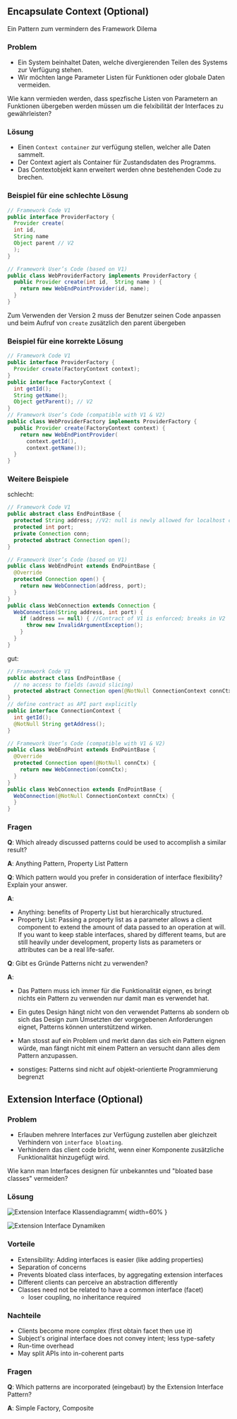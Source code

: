 ## Encapsulate Context (Optional)

Ein Pattern zum vermindern des Framework Dilema

### Problem

- Ein System beinhaltet Daten, welche divergierenden Teilen des Systems zur Verfügung stehen.
- Wir möchten lange Parameter Listen für Funktionen oder globale Daten vermeiden.

Wie kann vermieden werden, dass spezfische Listen von Parametern an Funktionen übergeben werden müssen um die felxibilität der Interfaces zu gewährleisten?

### Lösung

- Einen `Context container` zur verfügung stellen, welcher alle Daten sammelt.
- Der Context agiert als Container für Zustandsdaten des Programms.
- Das Contextobjekt kann erweitert werden ohne bestehenden Code zu brechen.

### Beispiel für eine schlechte Lösung

```java
// Framework Code V1
public interface ProviderFactory {
  Provider create(
  int id,
  String name
  Object parent // V2
  );
}

// Framework User’s Code (based on V1)
public class WebProviderFactory implements ProviderFactory {
  public Provider create(int id,  String name ) {
    return new WebEndPointProvider(id, name);
  }
}
```

Zum Verwenden der Version 2 muss der Benutzer seinen Code anpassen und beim Aufruf von `create` zusätzlich den parent übergeben

### Beispiel für eine korrekte Lösung

```java
// Framework Code V1
public interface ProviderFactory {
  Provider create(FactoryContext context);
}
public interface FactoryContext {
  int getId();
  String getName();
  Object getParent(); // V2
}
// Framework User’s Code (compatible with V1 & V2)
public class WebProviderFactory implements ProviderFactory {
  public Provider create(FactoryContext context) {
    return new WebEndPiontProvider(
      context.getId(),
      context.getName());
  }
}
```

### Weitere Beispiele

schlecht:

```java
// Framework Code V1
public abstract class EndPointBase {
  protected String address; //V2: null is newly allowed for localhost connections
  protected int port;
  private Connection conn;
  protected abstract Connection open();
}

// Framework User’s Code (based on V1)
public class WebEndPoint extends EndPointBase {
  @Override
  protected Connection open() {
    return new WebConnection(address, port);
  }
}
public class WebConnection extends Connection {
  WebConnection(String address, int port) {
    if (address == null) { //Contract of V1 is enforced; breaks in V2
      throw new InvalidArgumentException();
    }
  }
}
```

gut:

```java
// Framework Code V1
public abstract class EndPointBase {
  // no access to fields (avoid slicing)
  protected abstract Connection open(@NotNull ConnectionContext connCtx);
}
// define contract as API part explicitly
public interface ConnectionContext {
  int getId();
  @NotNull String getAddress();
}

// Framework User’s Code (compatible with V1 & V2)
public class WebEndPoint extends EndPointBase {
  @Override
  protected Connection open(@NotNull connCtx) {
    return new WebConnection(connCtx);
  }
}
public class WebConnection extends EndPointBase {
  WebConnection(@NotNull ConnectionContext connCtx) {
  }
}
```

### Fragen

**Q**: Which already discussed patterns could be used to accomplish a similar result?

**A**: Anything Pattern, Property List Pattern

**Q**: Which pattern would you prefer in consideration of interface flexibility? Explain your answer.

**A**:

- Anything: benefits of Property List but hierarchically structured.
- Property List: Passing a property list as a parameter allows a client component to extend the amount of data passed to an operation at will. If you want to keep stable interfaces, shared by different teams, but are still heavily under development, property lists as parameters or attributes can be a real life-safer.

**Q**: Gibt es Gründe Patterns nicht zu verwenden?

**A**:

- Das Pattern muss ich immer für die Funktionalität eignen, es bringt nichts ein Pattern zu verwenden nur damit man es verwendet hat.
- Ein gutes Design hängt nicht von den verwendet Patterns ab sondern ob sich das Design zum Umsetzten der vorgegebenen Anforderungen eignet, Patterns können unterstützend wirken.
- Man stosst auf ein Problem und merkt dann das sich ein Pattern eignen würde, man fängt nicht mit einem Pattern an versucht dann alles dem Pattern anzupassen.

- sonstiges: Patterns sind nicht auf objekt-orientierte Programmierung begrenzt

## Extension Interface (Optional)

### Problem

- Erlauben mehrere Interfaces zur Verfügung zustellen aber gleichzeit Verhindern von `interface bloating`.
- Verhindern das client code bricht, wenn einer Komponente zusätzliche Funktionalität hinzugefügt wird.

Wie kann man Interfaces designen für unbekanntes und "bloated base classes" vermeiden?

### Lösung

![Extension Interface Klassendiagramm](./assets/extension_interface_1.png){ width=60% }

![Extension Interface Dynamiken](./assets/extension_interface_2.png)

### Vorteile

- Extensibility: Adding interfaces is easier (like adding properties)
- Separation of concerns
- Prevents bloated class interfaces, by aggregating extension interfaces
- Different clients can perceive an abstraction differently
- Classes need not be related to have a common interface (facet)
  - loser coupling, no inheritance required

### Nachteile

- Clients become more complex (first obtain facet then use it)
- Subject's original interface does not convey intent; less type-safety
- Run-time overhead
- May split APIs into in-coherent parts

### Fragen

**Q**: Which patterns are incorporated (eingebaut) by the Extension Interface Pattern?

**A**: Simple Factory, Composite